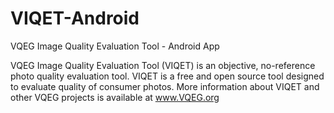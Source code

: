 # VIQET-Android
VQEG Image Quality Evaluation Tool - Android App

VQEG Image Quality Evaluation Tool (VIQET) is an objective, no-reference photo quality evaluation tool. VIQET is a free and open source tool designed to evaluate quality of consumer photos. More information about VIQET and other VQEG projects is available at www.VQEG.org
